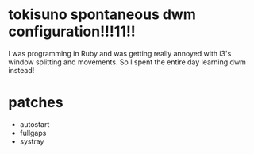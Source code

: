 # tokisuno spontaneous dwm configuration!!!11!!
I was programming in Ruby and was getting really annoyed with i3's window splitting and movements. So I spent the entire day learning dwm instead!

# patches
- autostart
- fullgaps
- systray
